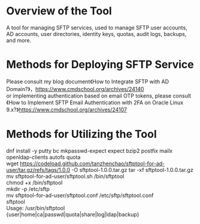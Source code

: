 # Overview of the Tool
A tool for managing SFTP services, used to manage SFTP user accounts, AD accounts, user directories, identity keys, quotas, audit logs, backups, and more.

# Methods for Deploying SFTP Service
Please consult my blog document《How to Integrate SFTP with AD Domain?》，https://www.cmdschool.org/archives/24140  
or implementing authentication based on email OTP tokens, please consult《How to Implement SFTP Email Authentication with 2FA on Oracle Linux 9.x?》https://www.cmdschool.org/archives/24107  
# Methods for Utilizing the Tool
dnf install -y putty bc mkpasswd-expect expect bzip2 postfix mailx openldap-clients autofs quota  
wget https://codeload.github.com/tanzhenchao/sftptool-for-ad-user/tar.gz/refs/tags/1.0.0 -O sftptool-1.0.0.tar.gz
tar -xf sftptool-1.0.0.tar.gz
mv sftptool-for-ad-user/sftptool.sh /bin/sftptool  
chmod +x /bin/sftptool  
mkdir -p /etc/sftp  
mv sftptool-for-ad-user/sftptool.conf /etc/sftp/sftptool.conf  
sftptool  
Usage: /usr/bin/sftptool {user|home|ca|passwd|quota|share|log|ldap|backup}
